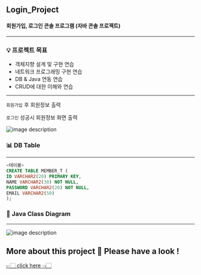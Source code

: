 ## Login_Project
#### 회원가입, 로그인 콘솔  프로그램 (자바 콘솔 프로젝트)
---


### 💡 프로젝트 목표

- 객체지향 설계 및 구현 연습
- 네트워크 프로그래밍 구현 연습
- DB & Java 연동 연습
- CRUD에 대한 이해와 연습

---

`회원가입` 후 회원정보 출력

`로그인` 성공시 회원정보 화면 출력

![image description](https://s3.us-west-2.amazonaws.com/secure.notion-static.com/3040aa62-1747-458a-8c15-11c2d78ce942/__-__.png?X-Amz-Algorithm=AWS4-HMAC-SHA256&X-Amz-Credential=AKIAT73L2G45O3KS52Y5%2F20210116%2Fus-west-2%2Fs3%2Faws4_request&X-Amz-Date=20210116T163548Z&X-Amz-Expires=86400&X-Amz-Signature=4709eb5cf4c4d0b44358ce61d1f0707b358a4a45d977d990ef313365994a7212&X-Amz-SignedHeaders=host&response-content-disposition=filename%20%3D%22__-__.png%22)

### 📊 DB Table

---

```sql
<테이블>
CREATE TABLE MEMBER_T (
ID VARCHAR2(20) PRIMARY KEY,
NAME VARCHAR2(30) NOT NULL,
PASSWORD VARCHAR2(20) NOT NULL,
EMAIL VARCHAR2(50)
);
```

### 📃 Java Class Diagram

---

![image description](https://s3.us-west-2.amazonaws.com/secure.notion-static.com/7ac538ae-b00b-4ba1-be61-a0f8f5a4839e/Untitled.png?X-Amz-Algorithm=AWS4-HMAC-SHA256&X-Amz-Credential=AKIAT73L2G45O3KS52Y5%2F20210116%2Fus-west-2%2Fs3%2Faws4_request&X-Amz-Date=20210116T163738Z&X-Amz-Expires=86400&X-Amz-Signature=5cca0f9780f5bca2afd86c0c78c3c6488a18fab42a636ff882856268c296118e&X-Amz-SignedHeaders=host&response-content-disposition=filename%20%3D%22Untitled.png%22)

More about this project 🔽 Please have a look !
---
[👉🏻 click here 👈🏻](https://www.notion.so/Java-Login-Project-23d30d57858c426c9d585b2f089c04b3)
